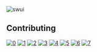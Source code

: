 ![swui](https://user-images.githubusercontent.com/22691244/74576726-e2e4e200-4f6a-11ea-9eeb-7d4ec85ea270.png)

## Contributing

[![0](https://sourcerer.io/fame/carloskotacho/carloskotacho/swui/images/0)](https://sourcerer.io/fame/carloskotacho/carloskotacho/swui/links/0)
[![1](https://sourcerer.io/fame/carloskotacho/carloskotacho/swui/images/1)](https://sourcerer.io/fame/carloskotacho/carloskotacho/swui/links/1)
[![2](https://sourcerer.io/fame/carloskotacho/carloskotacho/swui/images/2)](https://sourcerer.io/fame/carloskotacho/carloskotacho/swui/links/2)
[![3](https://sourcerer.io/fame/carloskotacho/carloskotacho/swui/images/3)](https://sourcerer.io/fame/carloskotacho/carloskotacho/swui/links/3)
[![4](https://sourcerer.io/fame/carloskotacho/carloskotacho/swui/images/4)](https://sourcerer.io/fame/carloskotacho/carloskotacho/swui/links/4)
[![5](https://sourcerer.io/fame/carloskotacho/carloskotacho/swui/images/5)](https://sourcerer.io/fame/carloskotacho/carloskotacho/swui/links/5)
[![6](https://sourcerer.io/fame/carloskotacho/carloskotacho/swui/images/6)](https://sourcerer.io/fame/carloskotacho/carloskotacho/swui/links/6)
[![7](https://sourcerer.io/fame/carloskotacho/carloskotacho/swui/images/7)](https://sourcerer.io/fame/carloskotacho/carloskotacho/swui/links/7)
